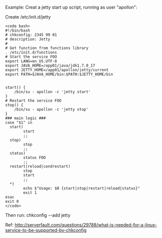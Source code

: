Example: Creat a jetty start up script, running as user "apollon":

Create /etc/init.d/jetty

    <code bash>
    #!/bin/bash
    # chkconfig: 2345 99 01
    # description: Jetty
    #
    # Get function from functions library
    . /etc/init.d/functions
    # Start the service FOO
    export LANG=en_US.UTF-8
    export JAVA_HOME=/app01/java/jdk1.7.0_17
    export JETTY_HOME=/app01/apollon/jetty/current
    export PATH=$JAVA_HOME/bin:$PATH:$JETTY_HOME/bin


    start() {
        /bin/su - apollon -c 'jetty start'
    }
    # Restart the service FOO
    stop() {
        /bin/su - apollon -c 'jetty stop'
    }
    ### main logic ###
    case "$1" in
      start)
            start
            ;;
      stop)
            stop
            ;;
      status)
            status FOO
            ;;
      restart|reload|condrestart)
            stop
            start
            ;;
      *)
            echo $"Usage: $0 {start|stop|restart|reload|status}"
            exit 1
    esac
    exit 0
    </code>

Then run:
  chkconfig --add jetty

Ref:
http://serverfault.com/questions/29788/what-is-needed-for-a-linux-service-to-be-supported-by-chkconfig
